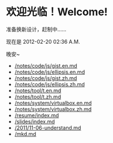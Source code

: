欢迎光临！Welcome!
==================

准备换新设计，赶制中……

现在是 2012-02-20 02:36 A.M.

晚安~

* [/notes/code/js/gist.en.md](/notes/code/js/gist.en.html)
* [/notes/code/js/ellipsis.en.md](/notes/code/js/ellipsis.en.html)
* [/notes/code/js/gist.zh.md](/notes/code/js/gist.zh.html)
* [/notes/code/js/ellipsis.zh.md](/notes/code/js/ellipsis.zh.html)
* [/notes/tool/t.en.md](/notes/tool/t.en.html)
* [/notes/tool/t.zh.md](/notes/tool/t.zh.html)
* [/notes/system/virtualbox.en.md](/notes/system/virtualbox.en.html)
* [/notes/system/virtualbox.zh.md](/notes/system/virtualbox.zh.html)
* [/resume/index.md](/resume/index.html)
* [/slides/index.md](/slides/index.html)
* [/2011/11-06-understand.md](/2011/11-06-understand.html)
* [/mkd.md](/mkd.html)

